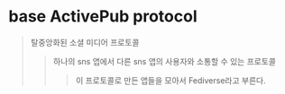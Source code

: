 # base ActivePub protocol

> 탈중앙화된 소셜 미디어 프로토콜
>
> > 하나의 sns 앱에서 다른 sns 앱의 사용자와 소통할 수 있는 프로토콜
> >
> > > 이 프로토콜로 만든 앱들을 모아서 Fediverse라고 부른다.
